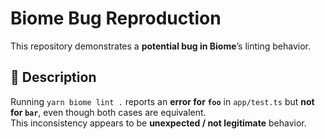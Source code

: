 # Biome Bug Reproduction

This repository demonstrates a **potential bug in Biome**’s linting behavior.

## 🧩 Description

Running `yarn biome lint .` reports an **error for `foo`** in `app/test.ts` but **not for `bar`**, even though both cases are equivalent.  
This inconsistency appears to be **unexpected / not legitimate** behavior.

